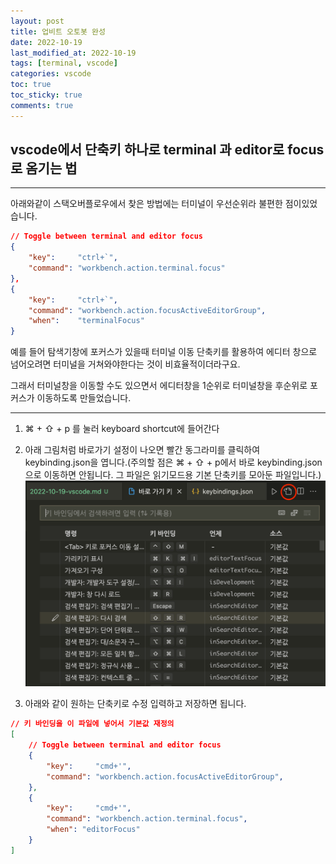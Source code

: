 ```yaml
---
layout: post
title: 업비트 오토봇 완성
date: 2022-10-19
last_modified_at: 2022-10-19
tags: [terminal, vscode]
categories: vscode
toc: true
toc_sticky: true
comments: true
---
```


## vscode에서 단축키 하나로 terminal 과 editor로 focus로 옴기는 법
---
아래와같이 스택오버플로우에서 찾은 방법에는 터미널이 우선순위라 불편한 점이있었습니다.
```json
// Toggle between terminal and editor focus
{
    "key":     "ctrl+`",
    "command": "workbench.action.terminal.focus"
},
{
    "key":     "ctrl+`",
    "command": "workbench.action.focusActiveEditorGroup",
    "when":    "terminalFocus"
}
```
예를 들어 탐색기창에 포커스가 있을때 터미널 이동 단축키를 활용하여 에디터 창으로 넘어오려면 터미널을 거쳐와야한다는 것이 비효율적이더라구요.


그래서 터미널창을 이동할 수도 있으면서 에디터창을 1순위로 터미널창을 후순위로 포커스가 이동하도록 만들었습니다.

---
1. ⌘ + ⇧ + p 를 눌러 keyboard shortcut에 들어간다

2. 아래 그림처럼 바로가기 설정이 나오면 빨간 동그라미를 클릭하여 keybinding.json을 엽니다.(주의할 점은 ⌘ + ⇧ + p에서 바로 keybinding.json으로 이동하면 안됩니다. 그 파일은 읽기모드용 기본 단축키를 모아둔 파일입니다.)  
![keybind](/assets/image/2022-10-19-vscode1.png)  


1. 아래와 같이 원하는 단축키로 수정 입력하고 저장하면 됩니다.
```json
// 키 바인딩을 이 파일에 넣어서 기본값 재정의
[
    // Toggle between terminal and editor focus
    {
        "key":     "cmd+'", 
        "command": "workbench.action.focusActiveEditorGroup",
    },
    {
        "key":     "cmd+'", 
        "command": "workbench.action.terminal.focus",
        "when": "editorFocus"
    }
]
```